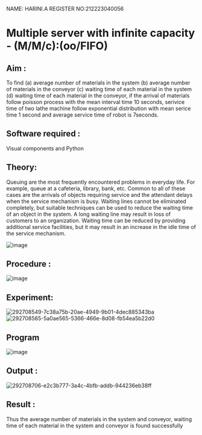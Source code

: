 
NAME: HARINI.A 
REGISTER NO:212223040056
# Multiple server with infinite capacity - (M/M/c):(oo/FIFO)
## Aim :
To find (a) average number of materials in the system (b) average number of materials in the conveyor (c) waiting time of each material in the system (d) waiting time of each material in the conveyor, if the arrival  of materials follow poisson process with the mean interval time 10 seconds, serivice time of two lathe machine follow exponential distribution with mean serice time 1 second and average service time of robot is 7seconds.

## Software required :
Visual components and Python

## Theory:
Queuing are the most frequently encountered problems in everyday life. For example, queue at a cafeteria, library, bank, etc. Common to all of these cases are the arrivals of objects requiring service and the attendant delays when the service mechanism is busy. Waiting lines cannot be eliminated completely, but suitable techniques can be used to reduce the waiting time of an object in the system. A long waiting line may result in loss of customers to an organization. Waiting time can be reduced by providing additional service facilities, but it may result in an increase in the idle time of the service mechanism.

![image](https://user-images.githubusercontent.com/103921593/203238035-1c8109bc-cbf2-4c77-baea-c5b682a752ef.png)

## Procedure :

![image](https://user-images.githubusercontent.com/103921593/203238265-176740b0-eae2-4772-90be-5449869ac9b0.png)




## Experiment:

![292708549-7c38a75b-20ae-4949-9b01-4dec885343ba](https://github.com/harinianand21/Muttiple-capacity-with-infinite-capacity/assets/145742813/6c6c61b6-41d5-46a7-b160-a692959e751f)
![292708565-5a0ae565-5366-466e-8d08-fb54ea5b22d0](https://github.com/harinianand21/Muttiple-capacity-with-infinite-capacity/assets/145742813/2cbce37a-5875-408d-8f1c-1e761889942d)


## Program

![image](https://github.com/harinianand21/Muttiple-capacity-with-infinite-capacity/assets/145742813/8471ee90-dddd-4fa2-90c8-152aa0427047)


## Output :
![292708706-e2c3b777-3a4c-4bfb-addb-944236eb38ff](https://github.com/harinianand21/Muttiple-capacity-with-infinite-capacity/assets/145742813/209c79b7-9b11-4bfd-8d72-7d98db0dc34e)


## Result : 
Thus the average number of materials in the system and conveyor, waiting time of each material in the system and conveyor is found successfully

